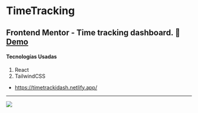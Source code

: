 # TimeTracking

Frontend Mentor - Time tracking dashboard. 🎉[Demo](https://timetrackidash.netlify.app/ "Demo")
--
#### Tecnologías Usadas
1. React
3. TailwindCSS

- https://timetrackidash.netlify.app/

------------

[![](https://i.imgur.com/4B3b63m.png)](https://timetrackidash.netlify.app/)

